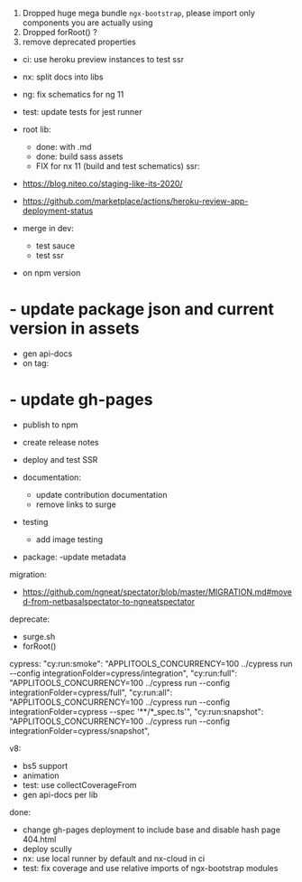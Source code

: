 1. Dropped huge mega bundle `ngx-bootstrap`, please import only components you are actually using
2. Dropped forRoot() ?
3. remove deprecated properties

- ci: use heroku preview instances to test ssr
- nx: split docs into libs
- ng: fix schematics for ng 11
- test: update tests for jest runner

- root lib:
  - done: with .md
  - done: build sass assets
  - FIX for nx 11 (build and test schematics) 
ssr:
- https://blog.niteo.co/staging-like-its-2020/
- https://github.com/marketplace/actions/heroku-review-app-deployment-status
- merge in dev:
  - test sauce
  - test ssr 
- on npm version
#  - update package json and current version in assets 
  - gen api-docs
- on tag:
#  - update gh-pages
  - publish to npm
  - create release notes

- deploy and test SSR
  
- documentation:
  - update contribution documentation
  - remove links to surge

- testing
  - add image testing

- package:
  -update metadata

migration:
  - https://github.com/ngneat/spectator/blob/master/MIGRATION.md#moved-from-netbasalspectator-to-ngneatspectator

deprecate:
- surge.sh
- forRoot()

cypress:
  "cy:run:smoke": "APPLITOOLS_CONCURRENCY=100 ../cypress run --config integrationFolder=cypress/integration",
  "cy:run:full": "APPLITOOLS_CONCURRENCY=100 ../cypress run --config integrationFolder=cypress/full",
  "cy:run:all": "APPLITOOLS_CONCURRENCY=100 ../cypress run --config integrationFolder=cypress --spec '**/*_spec.ts'",
  "cy:run:snapshot": "APPLITOOLS_CONCURRENCY=100 ../cypress run --config integrationFolder=cypress/snapshot",

v8:
- bs5 support
- animation
- test: use collectCoverageFrom
- gen api-docs per lib

done:
- change gh-pages deployment to include base and disable hash page 404.html
- deploy scully
- nx: use local runner by default and nx-cloud in ci
- test: fix coverage and use relative imports of ngx-bootstrap modules
